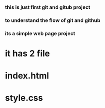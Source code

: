 ### this is just first git and gitub project 
### to understand the flow of git and github

### its a simple web page project
# it has 2 file 
# index.html
# style.css
